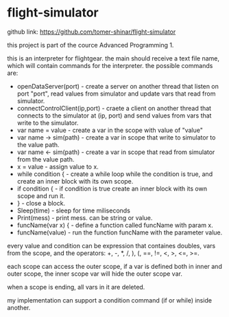 # flight-simulator
github link: https://github.com/tomer-shinar/flight-simulator

this project is part of the cource Advanced Programming 1.

this is an interpreter for flightgear. the main should receive a text file name, which will contain commands for the interpreter.
the possible commands are:
* openDataServer(port) - create a server on another thread that listen on port "port", read values from simulator and update vars that read from simulator.
* connectControlClient(ip,port) - craete a client on another thread that connects to the simulator at (ip, port) and send values from vars that write to the simulator.
* var name = value - create a var in the scope with value of "value"
* var name -> sim(path) - create a var in scope that write to simulator to the value path.
* var name <- sim(path) - create a var in scope that read from simulator from the value path.
* x = value - assign value to x.
* while condition { - create a while loop while the condition is true, and create an inner block with its own scope.
* if condition { - if condition is true create an inner block with its own scope and run it.
* } - close a block.
* Sleep(time) - sleep for time miliseconds
* Print(mess) - print mess. can be string or value.
* funcName(var x) { - define a function called funcName with param x.
* funcName(value) - run the function funcName with the parameter value.


every value and condition can be expression that containes doubles, vars from the scope, and the operators:
+, -, *, /, ), (, ==, !=, <, >, <=, >=.

each scope can access the outer scope, if a var is defined both in inner and outer scope, the inner scope var will hide the outer scope var.

when a scope is ending, all vars in it are deleted.

my implementation can support a condition command (if or while) inside another.
